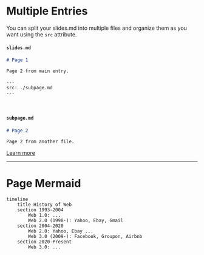 # Multiple Entries

You can split your slides.md into multiple files and organize them as you want using the `src` attribute.

#### `slides.md`

```markdown
# Page 1

Page 2 from main entry.

---
src: ./subpage.md
---
```

<br>

#### `subpage.md`

```markdown
# Page 2

Page 2 from another file.
```

[Learn more](https://sli.dev/guide/syntax.html#multiple-entries)

---

# Page Mermaid

```mermaid {scale: 0.75, alt: 'History of Web'}
timeline
    title History of Web
    section 1993-2004
        Web 1.0: ...
        Web 2.0 (1998-): Yahoo, Ebay, Gmail
    section 2004-2020
        Web 2.0: Yahoo, Ebay ...
        Web 3.0 (2009-): Facebook, Groupon, Airbnb 
    section 2020-Present 
        Web 3.0: ... 
```